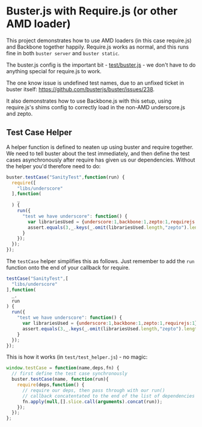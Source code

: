# Buster.js with Require.js (or other AMD loader)

This project demonstrates how to use AMD loaders (in this case require.js) and Backbone together happily. Require.js works as normal, and this runs fine in both `buster server` and `buster static`.

The buster.js config is the important bit - [test/buster.js](test/buster.js) - we don't have to do anything special for require.js to work.

The one know issue is undefined test names, due to an unfixed ticket in buster itself: https://github.com/busterjs/buster/issues/238.

It also demonstrates how to use Backbone.js with this setup, using require.js's shims config to correctly load in the non-AMD underscore.js and zepto.

## Test Case Helper

A helper function is defined to neaten up using buster and require together. We need to tell buster about the test immediately, and then define the test cases asynchronously after require has given us our dependencies. Without the helper you'd therefore need to do:

```javascript
buster.testCase("SanityTest",function(run) {
  require([
    "libs/underscore"
  ],function(
    _
  ) {
    run({
      "test we have underscore": function() {
        var librariesUsed = {underscore:1,backbone:1,zepto:1,requirejs:1};
        assert.equals(3,_.keys(_.omit(librariesUsed.length,"zepto").length);
      }
    });
  });
});
```

The `testCase` helper simplifies this as follows. Just remember to add the `run` function onto the end of your callback for require.

```javascript
testCase("SanityTest",[
  "libs/underscore"
],function(
  _,
  run
) {
  run({
    "test we have underscore": function() {
      var librariesUsed = {underscore:1,backbone:1,zepto:1,requirejs:1};
      assert.equals(3,_.keys(_.omit(librariesUsed.length,"zepto").length);
    }
  });
});
```

This is how it works (in `test/test_helper.js`) - no magic:

```javascript
window.testCase = function(name,deps,fn) {
  // first define the test case synchronously
  buster.testCase(name, function(run){
    require(deps,function() {
      // require our deps, then pass through with our run()
      // callback concatentated to the end of the list of dependencies
      fn.apply(null,[].slice.call(arguments).concat(run));
    });
  });
};
```

